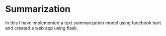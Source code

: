 # Summarization

In this I have implemented a text summarization model using facebook bart and created a web app using flask.
